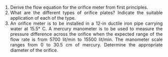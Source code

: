 <ol style="text-align: justify; list-style-type: number;">
<li> Derive the flow equation for the orifice meter from first principles.</li>
<li> What are the different types of orifice plates? Indicate the suitable application of
each of the type.</li>
<li> An orifice meter is to be installed in a 12-in ductile iron pipe carrying water at 15.5&deg; C. A mercury manometer is to be used to measure the pressure difference across the orifice when the expected range of the flow rate is from 5700 lit/min to 15500 lit/min. The manometer scale ranges from 0 to 30.5 cm of mercury. Determine the appropriate diameter of the orifice.</li>
</ol>

